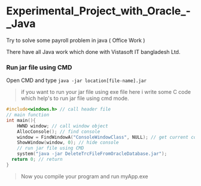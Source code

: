 # Experimental_Project_with_Oracle_-_Java
Try to solve some payroll problem in java ( Office Work )


There have all Java work which done with Vistasoft IT bangladesh Ltd.


### Run jar file using CMD
Open CMD and type
<code>java -jar location\[file-name].jar</code>

> if you want to run your jar file using exe file here i write some C code which help's
to run jar file using cmd mode.

``` C
#include<windows.h> // call header file
// main function
int main(){
  	HWND window; // call window object
	AllocConsole(); // find console
	window = FindWindowA("ConsoleWindowClass", NULL); // get current console
	ShowWindow(window, 0); // hide console
  	// run jar file using CMD
	system("java -jar DeleteTrcFileFromOracleDatabase.jar");
  return 0; // return
}
```

> Now you compile your program and run 
> myApp.exe
